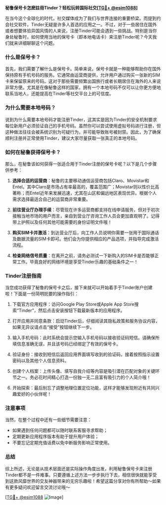 **秘鲁保号卡怎麽註冊Tinder？轻松玩转国际社交[[TG💪+ @esim1088](https://t.me/s/esim1088)]**

在当今这个全球化的时代，社交媒体成为了我们与世界连接的重要桥梁。而提到约会社交软件，Tinder无疑是许多人首选的应用之一。不过，对于一些居住在国外或者想要体验异国风情的人来说，注册Tinder可能会遇到一些挑战。特别是当你身处秘鲁时，如何使用当地的保号卡（即本地电话卡）来注册Tinder呢？今天我们就来详细聊聊这个问题。

### 什么是保号卡？

首先，我们需要了解什么是保号卡。简单来说，保号卡就是一种能够帮助你在国外保持原有手机号码的服务。它通常由运营商提供，允许用户通过购买一张新的SIM卡来保留原来的号码。这对于那些需要频繁出国旅行或者长期居住在海外的人来说非常方便。尤其是在像秘鲁这样的国家，拥有一个本地号码不仅可以让你更方便地联系当地人，还能提高在Tinder等社交平台上的可信度。

### 为什么需要本地号码？

说到为什么需要本地号码才能注册Tinder，这其实是因为Tinder的安全机制要求每位新用户必须验证自己的手机号码。虽然你可以尝试使用虚拟号码进行注册，但这种做法往往会被系统识别为可疑行为，并可能导致账号被封禁。因此，为了确保顺利注册并正常使用Tinder，建议大家尽量获取一张真正的本地号码。

### 如何在秘鲁获得保号卡？

那么，在秘鲁该如何获得一张适合用于Tinder注册的保号卡呢？以下是几个步骤供参考：

1. **选择合适的运营商**：秘鲁的主要移动通信运营商包括Claro、Movistar和Entel。其中Claro是市场占有率最高的，覆盖范围广；Movistar则以性价比高著称；而Entel近年来发展迅速，尤其在山区和偏远地区表现优异。根据个人需求选择最适合自己的运营商非常重要。
   
2. **前往营业厅办理手续**：尽管现在许多运营商都支持在线申请服务，但对于初次接触当地市场的用户而言，亲自到营业厅咨询工作人员会更加直观明了。记得带上护照以及任何其他可能需要的身份证明文件哦！

3. **购买SIM卡并激活**：到达营业厅后，向工作人员说明你需要一张用于国际通话及数据流量的SIM卡即可。他们会为你提供相应的产品选项，并指导完成激活流程。

4. **检查网络信号质量**：在离开之前，请务必测试一下新购入的SIM卡是否能够正常工作。毕竟良好的网络环境是享受Tinder乐趣的基础条件之一！

### Tinder注册指南

当您成功获得了秘鲁的保号卡之后，接下来就可以开始着手于Tinder账户创建啦！下面是一份简明扼要的操作指引：

1. 下载官方应用程序：访问Google Play Store或Apple App Store搜索“Tinder”，然后点击安装按钮下载最新版本的应用程序。

2. 打开应用并同意条款：启动Tinder后，仔细阅读其隐私政策和服务协议内容，如果无异议请点击“接受”按钮继续下一步。

3. 输入手机号码：此时系统会提示您输入手机号码以接收验证码短信。请确保所填信息准确无误，并且该号码已经绑定了有效的保号卡。

4. 验证身份：接收到短信后返回应用界面填写收到的验证码，接着按照指示设置密码以及其他个人信息资料。

5. 创建个人档案：上传头像、填写自我介绍等内容是吸引潜在匹配对象的关键环节之一。务必花时间精心打造一份独一无二且富有吸引力的个人简介哦！

6. 开始探索：最后别忘了调整地理位置定位功能，这样才能够发现附近有共同兴趣爱好的小伙伴呢！

### 注意事项

当然，在整个过程中还有一些细节需要注意：

- 如果遇到任何问题都可以随时联系客服寻求帮助；
- 定期更新应用程序版本有助于提升用户体验；
- 不要忘记定期充值话费以免中断服务影响正常使用。

### 总结

综上所述，无论是从技术层面还是实际操作角度出发，利用秘鲁保号卡来注册Tinder都不是一件难事。只要遵循上述方法一步步执行下去，相信很快就能享受到这款风靡世界的交友神器带来的无穷乐趣啦！希望这篇分享对你有所帮助～如果有更多疑问欢迎留言交流讨论哦～

[[TG💪+ @esim1088](https://t.me/s/esim1088) ![Image](https://i.postimg.cc/4NQfJmqS/Snipaste-2025-05-13-00-14-12.png)]